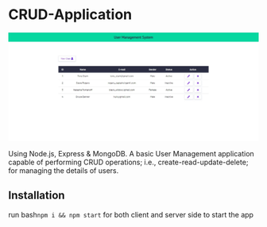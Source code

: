 
# CRUD-Application

![App Screenshot](assets/image/CRUD-App.jpg)

Using Node.js, Express & MongoDB. 
A basic User Management application capable of performing CRUD operations; i.e., create-read-update-delete; for managing the details of users.

## Installation

run bash``npm i && npm start`` for both client and server side to start the app
    